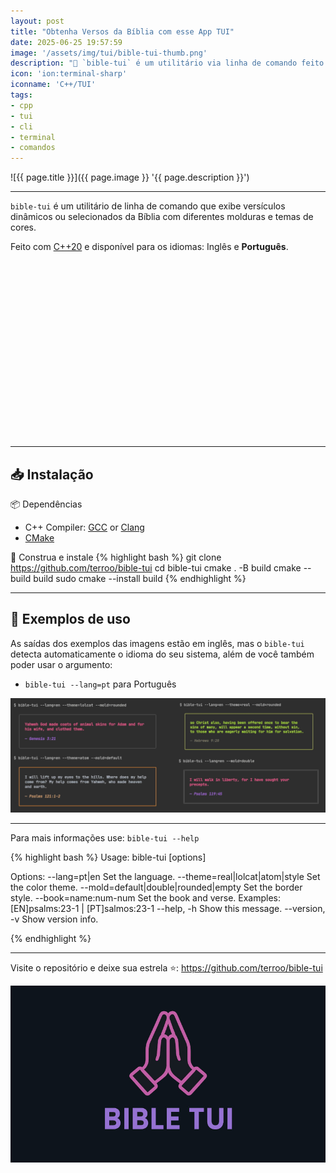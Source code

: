 ```yaml
---
layout: post
title: "Obtenha Versos da Bíblia com esse App TUI"
date: 2025-06-25 19:57:59
image: '/assets/img/tui/bible-tui-thumb.png'
description: "🙏 `bible-tui` é um utilitário via linha de comando feito com C++"
icon: 'ion:terminal-sharp'
iconname: 'C++/TUI'
tags:
- cpp
- tui
- cli
- terminal
- comandos
---
```


![{{ page.title }}]({{ page.image }} '{{ page.description }}')

---

`bible-tui` é um utilitário de linha de comando que exibe versículos dinâmicos ou selecionados da Bíblia com diferentes molduras e temas de cores. 

Feito com [C++20](https://terminalroot.com.br/tags#cpp) e disponível para os idiomas: Inglês e **Português**.


<!-- SQUARE - GAMES ROOT -->
<script async src="//pagead2.googlesyndication.com/pagead/js/adsbygoogle.js"></script>
<ins class="adsbygoogle"
style="display:inline-block;width:336px;height:280px"
data-ad-client="ca-pub-2838251107855362"
data-ad-slot="5351066970"></ins>
<script>
(adsbygoogle = window.adsbygoogle || []).push({});
</script>

---

## 📥 Instalação 
📦 Dependências
+ C++ Compiler: [GCC](https://gcc.gnu.org/) or [Clang](https://clang.llvm.org/)
+ [CMake](https://cmake.org/)

🚧 Construa e instale
{% highlight bash %}
git clone https://github.com/terroo/bible-tui
cd bible-tui
cmake . -B build
cmake --build build
sudo cmake --install build
{% endhighlight %}

---

## 💼 Exemplos de uso

As saídas dos exemplos das imagens estão em inglês, mas o `bible-tui` detecta automaticamente o idioma do seu sistema, além de você também poder usar o argumento:
+ `bible-tui --lang=pt` para Português

![Examples](/assets/img/tui/en-blible-tui.png) 

---

Para mais informações use: `bible-tui --help`

{% highlight bash %}
Usage:
bible-tui [options]

Options:
  --lang=pt|en                        Set the language.
  --theme=real|lolcat|atom|style      Set the color theme.
  --mold=default|double|rounded|empty Set the border style.
  --book=name:num-num                 Set the book and verse.
                                         Examples:
                                           [EN]psalms:23-1 | [PT]salmos:23-1
  --help, -h                          Show this message.
  --version, -v                       Show version info.

{% endhighlight %}

---

Visite o repositório e deixe sua estrela ⭐: <https://github.com/terroo/bible-tui>


![Bible TUI](/assets/img/tui/bible-tui.jpg) 


